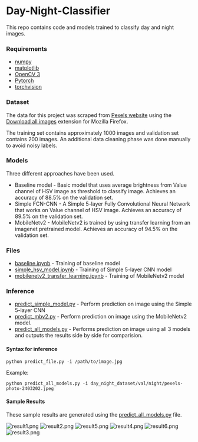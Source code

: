 # Day-Night-Classifier
This repo contains code and models trained to classify day and night images.

### Requirements
- [numpy](https://pypi.org/project/numpy/)
- [matplotlib](https://pypi.org/project/matplotlib/)
- [OpenCV 3](https://pypi.org/project/opencv-python/3.4.9.31/)
- [Pytorch](https://pytorch.org/get-started/locally/)
- [torchvision](https://pytorch.org/get-started/locally/)

### Dataset
The data for this project was scraped from [Pexels website](https://www.pexels.com/) using the [Download all images](https://addons.mozilla.org/en-US/firefox/addon/save-all-images-webextension/) extension for Mozilla Firefox.

The training set contains approximately 1000 images and validation set contains 200 images. An additional data cleaning phase was done manually to avoid noisy labels.

### Models
Three different approaches have been used.
- Baseline model - Basic model that uses average brightness from Value channel of HSV image as threshold to classify image. Achieves an accuracy of 88.5% on the validation set.
- Simple FCN-CNN - A Simple 5-layer Fully Convolutional Neural Network that works on Value channel of HSV image. Achieves an accuracy of 89.5% on the validation set.
- MobileNetv2 - MobileNetv2 is trained by using transfer learning from an imagenet pretrained model. Achieves an accuracy of 94.5% on the validation set.

### Files
- [baseline.ipynb](https://github.com/jayeshsaita/Day-Night-Classifier/blob/master/training/baseline.ipynb) - Training of baseline model
- [simple_hsv_model.ipynb](https://github.com/jayeshsaita/Day-Night-Classifier/blob/master/training/simple_hsv_model.ipynb) - Training of Simple 5-layer CNN model
- [mobilenetv2_transfer_learning.ipynb](https://github.com/jayeshsaita/Day-Night-Classifier/blob/master/training/mobilenetv2_transfer_learning.ipynb) - Training of MobileNetv2 model

### Inference
- [predict_simple_model.py](https://github.com/jayeshsaita/Day-Night-Classifier/blob/master/predict_simple_model.py) - Perform prediction on image using the Simple 5-layer CNN
- [predict_mbv2.py](https://github.com/jayeshsaita/Day-Night-Classifier/blob/master/predict_mbv2.py) - Perform prediction on image using the MobileNetv2 model.
- [predict_all_models.py](https://github.com/jayeshsaita/Day-Night-Classifier/blob/master/predict_all_models.py) - Performs prediction on image using all 3 models and outputs the results side by side for comparision.

#### Syntax for inference
```
python predict_file.py -i /path/to/image.jpg
```
Example:
```
python predict_all_models.py -i day_night_dataset/val/night/pexels-photo-2403202.jpeg
```

#### Sample Results
These sample results are generated using the [predict_all_models.py](https://github.com/jayeshsaita/Day-Night-Classifier/blob/master/predict_all_models.py) file.

![result1.png](result1.png)
![result2.png](result2.png)
![result5.png](result5.png)
![result4.png](result4.png)
![result6.png](result6.png)
![result3.png](result3.png)
